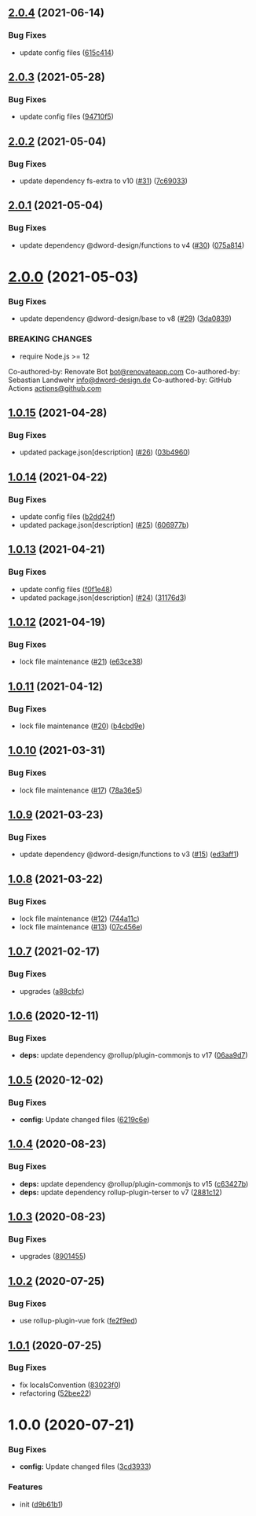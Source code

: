 ## [2.0.4](https://github.com/dword-design/rollup-config-component/compare/v2.0.3...v2.0.4) (2021-06-14)


### Bug Fixes

* update config files ([615c414](https://github.com/dword-design/rollup-config-component/commit/615c4147619ee7ccb410684addeec17c89acee68))

## [2.0.3](https://github.com/dword-design/rollup-config-component/compare/v2.0.2...v2.0.3) (2021-05-28)


### Bug Fixes

* update config files ([94710f5](https://github.com/dword-design/rollup-config-component/commit/94710f52fae70314a84c8f2488c6eaa03f7c774d))

## [2.0.2](https://github.com/dword-design/rollup-config-component/compare/v2.0.1...v2.0.2) (2021-05-04)


### Bug Fixes

* update dependency fs-extra to v10 ([#31](https://github.com/dword-design/rollup-config-component/issues/31)) ([7c69033](https://github.com/dword-design/rollup-config-component/commit/7c69033b8dcf2c76e83ba5074826ccd1ebbaea5e))

## [2.0.1](https://github.com/dword-design/rollup-config-component/compare/v2.0.0...v2.0.1) (2021-05-04)


### Bug Fixes

* update dependency @dword-design/functions to v4 ([#30](https://github.com/dword-design/rollup-config-component/issues/30)) ([075a814](https://github.com/dword-design/rollup-config-component/commit/075a81416ef641c7584f15afcbd6977bc1fc6615))

# [2.0.0](https://github.com/dword-design/rollup-config-component/compare/v1.0.15...v2.0.0) (2021-05-03)


### Bug Fixes

* update dependency @dword-design/base to v8 ([#29](https://github.com/dword-design/rollup-config-component/issues/29)) ([3da0839](https://github.com/dword-design/rollup-config-component/commit/3da083964d7d341588f56bb527f16fdcf0739a57))


### BREAKING CHANGES

* require Node.js >= 12

Co-authored-by: Renovate Bot <bot@renovateapp.com>
Co-authored-by: Sebastian Landwehr <info@dword-design.de>
Co-authored-by: GitHub Actions <actions@github.com>

## [1.0.15](https://github.com/dword-design/rollup-config-component/compare/v1.0.14...v1.0.15) (2021-04-28)


### Bug Fixes

* updated package.json[description] ([#26](https://github.com/dword-design/rollup-config-component/issues/26)) ([03b4960](https://github.com/dword-design/rollup-config-component/commit/03b4960a97b0c376753817346f7c89bb90100b96))

## [1.0.14](https://github.com/dword-design/rollup-config-component/compare/v1.0.13...v1.0.14) (2021-04-22)


### Bug Fixes

* update config files ([b2dd24f](https://github.com/dword-design/rollup-config-component/commit/b2dd24f99077a38c4ca8064cde3fa5f52dabfbda))
* updated package.json[description] ([#25](https://github.com/dword-design/rollup-config-component/issues/25)) ([606977b](https://github.com/dword-design/rollup-config-component/commit/606977b9d4ae84ca31a22efe980621bd8a00d375))

## [1.0.13](https://github.com/dword-design/rollup-config-component/compare/v1.0.12...v1.0.13) (2021-04-21)


### Bug Fixes

* update config files ([f0f1e48](https://github.com/dword-design/rollup-config-component/commit/f0f1e48bbd1449480b48e18bb8b160e55a9fbf03))
* updated package.json[description] ([#24](https://github.com/dword-design/rollup-config-component/issues/24)) ([31176d3](https://github.com/dword-design/rollup-config-component/commit/31176d3f0d4b5f5bf02fe5c16ee5aade5699ddfe))

## [1.0.12](https://github.com/dword-design/rollup-config-component/compare/v1.0.11...v1.0.12) (2021-04-19)


### Bug Fixes

* lock file maintenance ([#21](https://github.com/dword-design/rollup-config-component/issues/21)) ([e63ce38](https://github.com/dword-design/rollup-config-component/commit/e63ce383255772ed2e69e8c648923c568843e8e8))

## [1.0.11](https://github.com/dword-design/rollup-config-component/compare/v1.0.10...v1.0.11) (2021-04-12)


### Bug Fixes

* lock file maintenance ([#20](https://github.com/dword-design/rollup-config-component/issues/20)) ([b4cbd9e](https://github.com/dword-design/rollup-config-component/commit/b4cbd9ee218a1c71b0993e62921acab77765a3c8))

## [1.0.10](https://github.com/dword-design/rollup-config-component/compare/v1.0.9...v1.0.10) (2021-03-31)


### Bug Fixes

* lock file maintenance ([#17](https://github.com/dword-design/rollup-config-component/issues/17)) ([78a36e5](https://github.com/dword-design/rollup-config-component/commit/78a36e553c4e728e3db4d56336933bc616a7be95))

## [1.0.9](https://github.com/dword-design/rollup-config-component/compare/v1.0.8...v1.0.9) (2021-03-23)


### Bug Fixes

* update dependency @dword-design/functions to v3 ([#15](https://github.com/dword-design/rollup-config-component/issues/15)) ([ed3aff1](https://github.com/dword-design/rollup-config-component/commit/ed3aff17d1ee5e0382b03a4214ee1a12766099a0))

## [1.0.8](https://github.com/dword-design/rollup-config-component/compare/v1.0.7...v1.0.8) (2021-03-22)


### Bug Fixes

* lock file maintenance ([#12](https://github.com/dword-design/rollup-config-component/issues/12)) ([744a11c](https://github.com/dword-design/rollup-config-component/commit/744a11cfcf25adeee6b4f04ade2551228568b0bf))
* lock file maintenance ([#13](https://github.com/dword-design/rollup-config-component/issues/13)) ([07c456e](https://github.com/dword-design/rollup-config-component/commit/07c456e17238fdd6d88d82d9115b592c2ea2418c))

## [1.0.7](https://github.com/dword-design/rollup-config-component/compare/v1.0.6...v1.0.7) (2021-02-17)


### Bug Fixes

* upgrades ([a88cbfc](https://github.com/dword-design/rollup-config-component/commit/a88cbfcb9ba1ebeafcc4d1e4ad4143836cf99949))

## [1.0.6](https://github.com/dword-design/rollup-config-component/compare/v1.0.5...v1.0.6) (2020-12-11)


### Bug Fixes

* **deps:** update dependency @rollup/plugin-commonjs to v17 ([06aa9d7](https://github.com/dword-design/rollup-config-component/commit/06aa9d7454c86192c4230826a03af7e5cf7dbe03))

## [1.0.5](https://github.com/dword-design/rollup-config-component/compare/v1.0.4...v1.0.5) (2020-12-02)


### Bug Fixes

* **config:** Update changed files ([6219c6e](https://github.com/dword-design/rollup-config-component/commit/6219c6e875f6c00b45c688c40e1df670edf6319d))

## [1.0.4](https://github.com/dword-design/rollup-config-component/compare/v1.0.3...v1.0.4) (2020-08-23)


### Bug Fixes

* **deps:** update dependency @rollup/plugin-commonjs to v15 ([c63427b](https://github.com/dword-design/rollup-config-component/commit/c63427bf8afa3e793547667392889d5654ab4740))
* **deps:** update dependency rollup-plugin-terser to v7 ([2881c12](https://github.com/dword-design/rollup-config-component/commit/2881c12b496155e7851848f205b857f5f385d211))

## [1.0.3](https://github.com/dword-design/rollup-config-component/compare/v1.0.2...v1.0.3) (2020-08-23)


### Bug Fixes

* upgrades ([8901455](https://github.com/dword-design/rollup-config-component/commit/8901455c38f272aa8ca6e78658e8699fc2e2880e))

## [1.0.2](https://github.com/dword-design/rollup-config-component/compare/v1.0.1...v1.0.2) (2020-07-25)


### Bug Fixes

* use rollup-plugin-vue fork ([fe2f9ed](https://github.com/dword-design/rollup-config-component/commit/fe2f9edf9ea50c43daade430d453949fdb3a54c3))

## [1.0.1](https://github.com/dword-design/rollup-config-component/compare/v1.0.0...v1.0.1) (2020-07-25)


### Bug Fixes

* fix localsConvention ([83023f0](https://github.com/dword-design/rollup-config-component/commit/83023f04e5bf771abc883c04a2682af768b3888b))
* refactoring ([52bee22](https://github.com/dword-design/rollup-config-component/commit/52bee2244f6fc3e5f57f3f668c60b3303c501f8b))

# 1.0.0 (2020-07-21)


### Bug Fixes

* **config:** Update changed files ([3cd3933](https://github.com/dword-design/rollup-config-component/commit/3cd3933f08d5f87bb83bd7b249e6a48bd9425bb1))


### Features

* init ([d9b61b1](https://github.com/dword-design/rollup-config-component/commit/d9b61b15a90af65e87f07bcce2fb70436931cff5))
